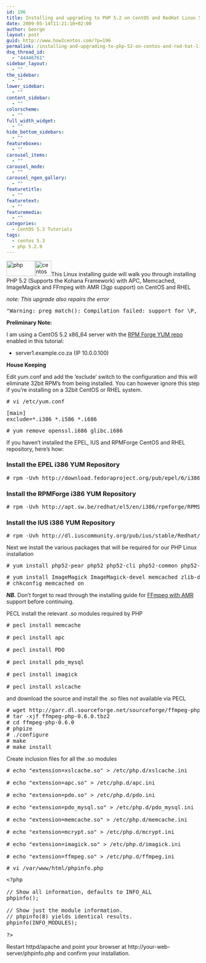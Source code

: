 ```yaml
---
id: 196
title: Installing and upgrading to PHP 5.2 on CentOS and RedHat Linux 5.3 x86_64
date: 2009-05-14T11:21:10+02:00
author: George
layout: post
guid: http://www.how2centos.com/?p=196
permalink: /installing-and-upgrading-to-php-52-on-centos-and-red-hat-linux-53-x86_64/
dsq_thread_id:
  - "44446761"
sidebar_layout:
  - ""
the_sidebar:
  - ""
lower_sidebar:
  - ""
content_sidebar:
  - ""
colorscheme:
  - ""
full_width_widget:
  - ""
hide_bottom_sidebars:
  - ""
featureboxes:
  - ""
carousel_items:
  - ""
carousel_mode:
  - ""
carousel_ngen_gallery:
  - ""
featuretitle:
  - ""
featuretext:
  - ""
featuremedia:
  - ""
categories:
  - CentOS 5.3 Tutorials
tags:
  - centos 5.3
  - php 5.2.9
---
```

<img loading="lazy" class="alignleft size-full wp-image-226" title="php" src="http://www.how2centos.com/wp-content/uploads/2009/05/php.gif" alt="php" width="75" height="40" /><img loading="lazy" class="alignleft size-full wp-image-225" title="centos" src="http://www.how2centos.com/wp-content/uploads/2009/05/centos.gif" alt="centos" width="42" height="40" />This Linux installing guide will walk you through installing PHP 5.2 (Supports the Kohana Framework) with APC, Memcached, ImageMagick and FFmpeg with AMR (3gp support) on CentOS and RHEL

_note: This upgrade also repairs the error_

<pre>"Warning: preg_match(): Compilation failed: support for \P, \p, and \X has not been compiled at offset 2 in file: /var/www/kohana_2.3.1/system/core/utf8.php on line: 65"</pre>

<!--more-->

  
**Preliminary Note:**

I am using a CentOS 5.2 x86_64 server with the [RPM Forge YUM repo](http://dag.wieers.com/rpm/FAQ.php#B) enabled in this tutorial:

* server1.example.co.za (IP 10.0.0.100)

**House Keeping**

Edit yum.conf and add the &#8216;exclude&#8217; switch to the configuration and this will eliminate 32bit RPM&#8217;s from being installed. You can however ignore this step if you&#8217;re installing on a 32bit CentOS or RHEL system.

<pre class="toolbar:2 nums:false nums-toggle:false theme:github font:droid-sans-mono whitespace-before:1 whitespace-after:1 lang:default decode:true"># vi /etc/yum.conf</pre>

<pre class="toolbar:2 nums:false nums-toggle:false theme:github font:droid-sans-mono whitespace-before:1 whitespace-after:1 lang:default decode:true">[main]
exclude=*.i386 *.i586 *.i686</pre>

<pre class="toolbar:2 nums:false nums-toggle:false theme:github font:droid-sans-mono whitespace-before:1 whitespace-after:1 lang:default decode:true"># yum remove openssl.i686 glibc.i686</pre>

If you haven&#8217;t installed the EPEL, IUS and RPMForge CentOS and RHEL repository, here&#8217;s how:

### Install the EPEL i386 YUM Repository

<pre class="toolbar:2 nums:false nums-toggle:false theme:github font:droid-sans-mono whitespace-before:1 whitespace-after:1 lang:default decode:true " ># rpm -Uvh http://download.fedoraproject.org/pub/epel/6/i386/epel-release-6-8.noarch.rpm</pre>

### Install the RPMForge i386 YUM Repository

<pre class="toolbar:2 nums:false nums-toggle:false theme:github font:droid-sans-mono whitespace-before:1 whitespace-after:1 lang:default decode:true " ># rpm -Uvh http://apt.sw.be/redhat/el5/en/i386/rpmforge/RPMS/rpmforge-release-0.5.2-2.el5.rf.i386.rpm</pre>

### Install the IUS i386 YUM Repository

<pre class="toolbar:2 nums:false nums-toggle:false theme:github font:droid-sans-mono whitespace-before:1 whitespace-after:1 lang:default decode:true " ># rpm -Uvh http://dl.iuscommunity.org/pub/ius/stable/Redhat/5/i386/ius-release-1.0-10.ius.el5.noarch.rpm</pre>

Next we install the various packages that will be required for our PHP Linux installation

<pre class="toolbar:2 nums:false nums-toggle:false theme:github font:droid-sans-mono whitespace-before:1 whitespace-after:1 lang:default decode:true"># yum install php52-pear php52 php52-cli php52-common php52-devel php52-gd php52-mbstring php52-mcrypt php52-mysql php52-pdo php52-soap php52-xml php52-xmlrpc php52-bcmath php52-pecl-apc php52-pecl-memcache</pre>

<pre class="toolbar:2 nums:false nums-toggle:false theme:github font:droid-sans-mono whitespace-before:1 whitespace-after:1 lang:default decode:true"># yum install ImageMagick ImageMagick-devel memcached zlib-devel php-pear httpd-devel gcc mysql-devel libxslt-devel re2c ffmpeg ffmpeg-devel lame amrnd
# chkconfig memcached on</pre>

**_NB._** Don&#8217;t forget to read through the installing guide for [FFmpeg with AMR](http://www.how2centos.com/installing-ffmpeg-with-amr-on-centos-5x-64-bit/) support before continuing.

PECL install the relevant .so modules required by PHP

<pre class="toolbar:2 nums:false nums-toggle:false theme:github font:droid-sans-mono whitespace-before:1 whitespace-after:1 lang:default decode:true"># pecl install memcache

# pecl install apc

# pecl install PDO

# pecl install pdo_mysql

# pecl install imagick

# pecl install xslcache</pre>

and download the source and install the .so files not available via PECL

<pre class="toolbar:2 nums:false nums-toggle:false theme:github font:droid-sans-mono whitespace-before:1 whitespace-after:1 lang:default decode:true"># wget http://garr.dl.sourceforge.net/sourceforge/ffmpeg-php/ffmpeg-php-0.6.0.tbz2
# tar -xjf ffmpeg-php-0.6.0.tbz2
# cd ffmpeg-php-0.6.0
# phpize
# ./configure
# make
# make install</pre>

Create inclusion files for all the .so modules

<pre class="toolbar:2 nums:false nums-toggle:false theme:github font:droid-sans-mono whitespace-before:1 whitespace-after:1 lang:default decode:true"># echo "extension=xslcache.so" &gt; /etc/php.d/xslcache.ini

# echo "extension=apc.so" &gt; /etc/php.d/apc.ini

# echo "extension=pdo.so" &gt; /etc/php.d/pdo.ini

# echo "extension=pdo_mysql.so" &gt; /etc/php.d/pdo_mysql.ini

# echo "extension=memcache.so" &gt; /etc/php.d/memcache.ini

# echo "extension=mcrypt.so" &gt; /etc/php.d/mcrypt.ini

# echo "extension=imagick.so" &gt; /etc/php.d/imagick.ini

# echo "extension=ffmpeg.so" &gt; /etc/php.d/ffmpeg.ini</pre>

<pre class="toolbar:2 nums:false nums-toggle:false theme:github font:droid-sans-mono whitespace-before:1 whitespace-after:1 lang:default decode:true"># vi /var/www/html/phpinfo.php</pre>

<pre lang="php">&lt;?php

// Show all information, defaults to INFO_ALL
phpinfo();

// Show just the module information.
// phpinfo(8) yields identical results.
phpinfo(INFO_MODULES);

?&gt;</pre>

Restart httpd/apache and point your browser at http://your-web-server/phpinfo.php and confirm your installation.